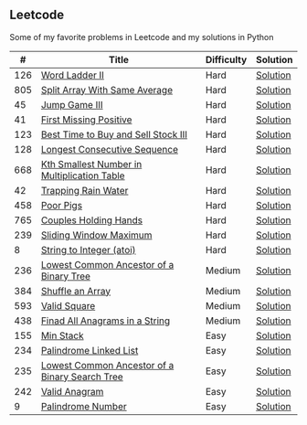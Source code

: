 ## Leetcode
Some of my favorite problems in Leetcode and my solutions in Python

| # | Title | Difficulty | Solution|
|---| ----- | ---------- | --------|
|126|[Word Ladder II](https://leetcode.com/problems/word-ladder-ii/)|Hard|[Solution](https://github.com/mahanmath/Leetcode/blob/master/Algorithms/126.%20Word%20Ladder%20II.py)
|805|[Split Array With Same Average](https://leetcode.com/problems/split-array-with-same-average/)|Hard|[Solution](https://github.com/mahanmath/Leetcode/blob/master/Algorithms/805.%20Split%20Array%20With%20Same%20Average.py)
|45|[Jump Game III](https://leetcode.com/problems/jump-game-ii/)|Hard|[Solution](https://github.com/mahanmath/Leetcode/blob/master/Algorithms/45.%20Jump%20Game%20II.py)
|41|[First Missing Positive](https://leetcode.com/problems/first-missing-positive/)|Hard|[Solution](https://github.com/mahanmath/Leetcode/blob/master/Algorithms/41.%20First%20Missing%20Positive.py)
|123|[Best Time to Buy and Sell Stock III](https://leetcode.com/problems/best-time-to-buy-and-sell-stock-iii/)|Hard|[Solution](https://github.com/mahanmath/Leetcode/blob/master/Algorithms/123.%20Best%20Time%20to%20Buy%20and%20Sell%20Stock%20III.py)
|128|[Longest Consecutive Sequence](https://leetcode.com/problems/longest-consecutive-sequence/)|Hard|[Solution](https://github.com/mahanmath/Leetcode/blob/master/Algorithms/128.%20Longest%20Consecutive%20Sequence.py)
|668|[Kth Smallest Number in Multiplication Table](https://leetcode.com/problems/kth-smallest-number-in-multiplication-table/)|Hard|[Solution](https://github.com/mahanmath/Leetcode/blob/master/Algorithms/668.%20Kth%20Smallest%20Number%20in%20Multiplication%20Table.py)
|42|[Trapping Rain Water](https://leetcode.com/problems/trapping-rain-water/)|Hard|[Solution](https://github.com/mahanmath/Leetcode/blob/master/Algorithms/42.%20Trapping%20Rain%20Water.py)
|458|[Poor Pigs](https://leetcode.com/problems/poor-pigs/)|Hard|[Solution](https://github.com/mahanmath/Leetcode/blob/master/Algorithms/458.%20Poor%20Pigs.py)
|765|[Couples Holding Hands](https://leetcode.com/problems/couples-holding-hands/)|Hard|[Solution](https://github.com/mahanmath/Leetcode/blob/master/Algorithms/765.%20Couples%20Holding%20Hands.py)
|239|[Sliding Window Maximum](https://leetcode.com/problems/sliding-window-maximum/)|Hard|[Solution](https://github.com/mahanmath/Leetcode/blob/master/Algorithms/239.%20Sliding%20Window%20Maximum.py)
|8|[String to Integer (atoi)](https://leetcode.com/problems/string-to-integer-atoi/)|Hard|[Solution](https://github.com/mahanmath/Leetcode/blob/master/Algorithms/8.%20String%20to%20Integer%20(atoi).py)
|236|[Lowest Common Ancestor of a Binary Tree](https://leetcode.com/problems/lowest-common-ancestor-of-a-binary-tree/)|Medium|[Solution](https://github.com/mahanmath/Leetcode/blob/master/Algorithms/236.%20Lowest%20Common%20Ancestor%20of%20a%20Binary%20Tree.py)
|384|[Shuffle an Array](https://leetcode.com/problems/shuffle-an-array/)|Medium|[Solution](https://github.com/mahanmath/Leetcode/blob/master/Algorithms/384.%20Shuffle%20an%20Array.py)
|593|[Valid Square](https://leetcode.com/problems/valid-square/)|Medium|[Solution](https://github.com/mahanmath/Leetcode/blob/master/Algorithms/593.%20Valid%20Square.py)
|438|[Finad All Anagrams in a String](https://leetcode.com/problems/find-all-anagrams-in-a-string/)|Medium|[Solution](https://github.com/mahanmath/Leetcode/blob/master/Algorithms/%E2%80%8E438.%20Find%20All%20Anagrams%20in%20a%20String.py)
|155|[Min Stack](https://leetcode.com/problems/min-stack/)|Easy|[Solution](https://github.com/mahanmath/Leetcode/blob/master/Algorithms/155.%20Min%20Stack.py)
|234|[Palindrome Linked List](https://leetcode.com/problems/palindrome-linked-list/)|Easy|[Solution](https://github.com/mahanmath/Leetcode/blob/master/Algorithms/234.%20Palindrome%20Linked%20List.py)
|235|[Lowest Common Ancestor of a Binary Search Tree](https://leetcode.com/problems/lowest-common-ancestor-of-a-binary-search-tree/)|Easy|[Solution](https://github.com/mahanmath/Leetcode/blob/master/Algorithms/235.%20Lowest%20Common%20Ancestor%20of%20a%20Binary%20Search%20Tree.py)
|242|[Valid Anagram](https://leetcode.com/problems/valid-anagram/)|Easy|[Solution](https://github.com/mahanmath/Leetcode/blob/master/Algorithms/242.%20Valid%20Anagram.py)
|9|[Palindrome Number](https://leetcode.com/problems/palindrome-number/)|Easy|[Solution](https://github.com/mahanmath/Leetcode/blob/master/Algorithms/9.%20Palindrome%20Number.py)
